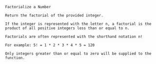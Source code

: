     Factorialize a Number

    Return the factorial of the provided integer.

    If the integer is represented with the letter n, a factorial is the product of all positive integers less than or equal to n.

    Factorials are often represented with the shorthand notation n!

    For example: 5! = 1 * 2 * 3 * 4 * 5 = 120

    Only integers greater than or equal to zero will be supplied to the function.